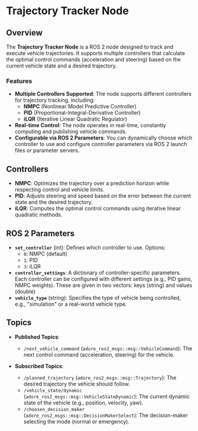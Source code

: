 # Trajectory Tracker Node

## Overview

The **Trajectory Tracker Node** is a ROS 2 node designed to track and execute vehicle trajectories. It supports multiple controllers that calculate the optimal control commands (acceleration and steering) based on the current vehicle state and a desired trajectory.

### Features

- **Multiple Controllers Supported**: The node supports different controllers for trajectory tracking, including:
  - **NMPC** (Nonlinear Model Predictive Controller)
  - **PID** (Proportional-Integral-Derivative Controller)
  - **iLQR** (Iterative Linear Quadratic Regulator)
- **Real-time Control**: The node operates in real-time, constantly computing and publishing vehicle commands.
- **Configurable via ROS 2 Parameters**: You can dynamically choose which controller to use and configure controller parameters via ROS 2 launch files or parameter servers.

## Controllers

- **NMPC**: Optimizes the trajectory over a prediction horizon while respecting control and vehicle limits.
- **PID**: Adjusts steering and speed based on the error between the current state and the desired trajectory.
- **iLQR**: Computes the optimal control commands using iterative linear quadratic methods.

## ROS 2 Parameters

- **`set_controller`** (int): Defines which controller to use. Options:
  - `0`: NMPC (default)
  - `1`: PID
  - `3`: iLQR
- **`controller_settings`**: A dictionary of controller-specific parameters. Each controller can be configured with different settings (e.g., PID gains, NMPC weights). These are given in two vectors: keys (string) and values (double)
- **`vehicle_type`** (string): Specifies the type of vehicle being controlled, e.g., "simulation" or a real-world vehicle type.

## Topics

- **Published Topics**:
  - `/next_vehicle_command` (`adore_ros2_msgs::msg::VehicleCommand`): The next control command (acceleration, steering) for the vehicle.

- **Subscribed Topics**:
  - `/planned_trajectory` (`adore_ros2_msgs::msg::Trajectory`): The desired trajectory the vehicle should follow.
  - `/vehicle_state/dynamic` (`adore_ros2_msgs::msg::VehicleStateDynamic`): The current dynamic state of the vehicle (e.g., position, velocity, yaw).
  - `/choosen_decision_maker` (`adore_ros2_msgs::msg::DecisionMakerSelect`): The decision-maker selecting the mode (normal or emergency).
